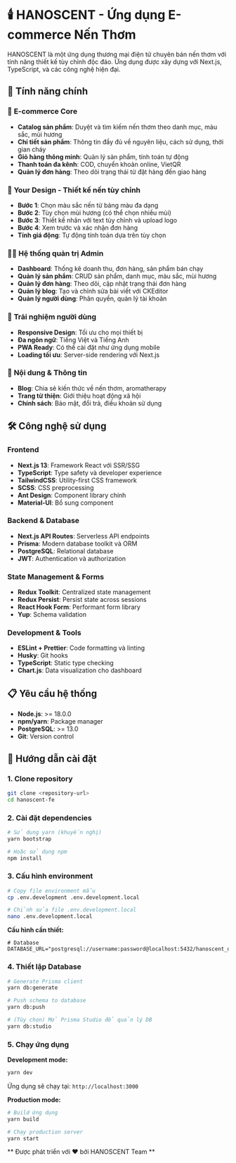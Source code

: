 # 🕯️ HANOSCENT - Ứng dụng E-commerce Nến Thơm

HANOSCENT là một ứng dụng thương mại điện tử chuyên bán nến thơm với tính năng thiết kế tùy chỉnh độc đáo. Ứng dụng được xây dựng với Next.js, TypeScript, và các công nghệ hiện đại.

## 🌟 Tính năng chính

### 🛒 **E-commerce Core**

- **Catalog sản phẩm**: Duyệt và tìm kiếm nến thơm theo danh mục, màu sắc, mùi hương
- **Chi tiết sản phẩm**: Thông tin đầy đủ về nguyên liệu, cách sử dụng, thời gian cháy
- **Giỏ hàng thông minh**: Quản lý sản phẩm, tính toán tự động
- **Thanh toán đa kênh**: COD, chuyển khoản online, VietQR
- **Quản lý đơn hàng**: Theo dõi trạng thái từ đặt hàng đến giao hàng

### 🎨 **Your Design - Thiết kế nến tùy chỉnh**

- **Bước 1**: Chọn màu sắc nến từ bảng màu đa dạng
- **Bước 2**: Tùy chọn mùi hương (có thể chọn nhiều mùi)
- **Bước 3**: Thiết kế nhãn với text tùy chỉnh và upload logo
- **Bước 4**: Xem trước và xác nhận đơn hàng
- **Tính giá động**: Tự động tính toán dựa trên tùy chọn

### 👨‍💼 **Hệ thống quản trị Admin**

- **Dashboard**: Thống kê doanh thu, đơn hàng, sản phẩm bán chạy
- **Quản lý sản phẩm**: CRUD sản phẩm, danh mục, màu sắc, mùi hương
- **Quản lý đơn hàng**: Theo dõi, cập nhật trạng thái đơn hàng
- **Quản lý blog**: Tạo và chỉnh sửa bài viết với CKEditor
- **Quản lý người dùng**: Phân quyền, quản lý tài khoản

### 📱 **Trải nghiệm người dùng**

- **Responsive Design**: Tối ưu cho mọi thiết bị
- **Đa ngôn ngữ**: Tiếng Việt và Tiếng Anh
- **PWA Ready**: Có thể cài đặt như ứng dụng mobile
- **Loading tối ưu**: Server-side rendering với Next.js

### 📝 **Nội dung & Thông tin**

- **Blog**: Chia sẻ kiến thức về nến thơm, aromatherapy
- **Trang từ thiện**: Giới thiệu hoạt động xã hội
- **Chính sách**: Bảo mật, đổi trả, điều khoản sử dụng

## 🛠️ Công nghệ sử dụng

### **Frontend**

- **Next.js 13**: Framework React với SSR/SSG
- **TypeScript**: Type safety và developer experience
- **TailwindCSS**: Utility-first CSS framework
- **SCSS**: CSS preprocessing
- **Ant Design**: Component library chính
- **Material-UI**: Bổ sung component

### **Backend & Database**

- **Next.js API Routes**: Serverless API endpoints
- **Prisma**: Modern database toolkit và ORM
- **PostgreSQL**: Relational database
- **JWT**: Authentication và authorization

### **State Management & Forms**

- **Redux Toolkit**: Centralized state management
- **Redux Persist**: Persist state across sessions
- **React Hook Form**: Performant form library
- **Yup**: Schema validation

### **Development & Tools**

- **ESLint + Prettier**: Code formatting và linting
- **Husky**: Git hooks
- **TypeScript**: Static type checking
- **Chart.js**: Data visualization cho dashboard

## 📋 Yêu cầu hệ thống

- **Node.js**: >= 18.0.0
- **npm/yarn**: Package manager
- **PostgreSQL**: >= 13.0
- **Git**: Version control

## 🚀 Hướng dẫn cài đặt

### **1. Clone repository**

```bash
git clone <repository-url>
cd hanoscent-fe
```

### **2. Cài đặt dependencies**

```bash
# Sử dụng yarn (khuyến nghị)
yarn bootstrap

# Hoặc sử dụng npm
npm install
```

### **3. Cấu hình environment**

```bash
# Copy file environment mẫu
cp .env.development .env.development.local

# Chỉnh sửa file .env.development.local
nano .env.development.local
```

**Cấu hình cần thiết:**

```env
# Database
DATABASE_URL="postgresql://username:password@localhost:5432/hanoscent_db"

```

### **4. Thiết lập Database**

```bash
# Generate Prisma client
yarn db:generate

# Push schema to database
yarn db:push

# (Tùy chọn) Mở Prisma Studio để quản lý DB
yarn db:studio
```

### **5. Chạy ứng dụng**

**Development mode:**

```bash
yarn dev
```

Ứng dụng sẽ chạy tại: `http://localhost:3000`

**Production mode:**

```bash
# Build ứng dụng
yarn build

# Chạy production server
yarn start
```

** Được phát triển với ❤️ bởi HANOSCENT Team **
